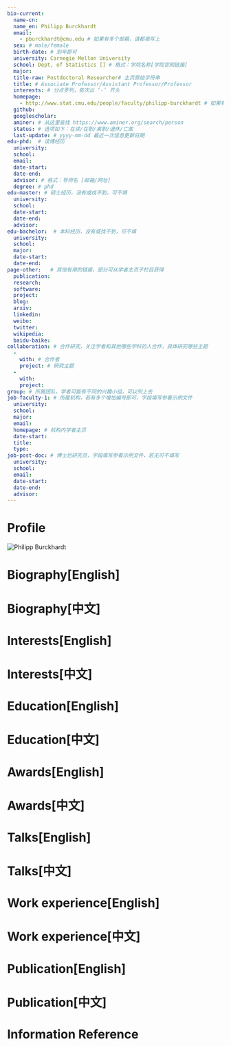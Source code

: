 ```yaml
---
bio-current:
  name-cn: 
  name_en: Philipp Burckhardt
  email: 
    - pburckhardt@cmu.edu # 如果有多个邮箱，请都填写上
  sex: # male/female
  birth-date: # 到年即可
  university: Carnegie Mellon University 
  school: Dept, of Statistics [] # 格式：学院名称[学院官网链接]
  major: 
  title-raw: Postdoctoral Researcher# 主页原始字符串
  title: # Associate Professor/Assistant Professor/Professor
  interests: # 分点罗列，依次以 ‘-’ 开头
  homepage: 
    - http://www.stat.cmu.edu/people/faculty/philipp-burckhardt # 如果有多个主页，请都填写上
  github: 
  googlescholar:  
  aminer: # 从这里查找 https://www.aminer.org/search/person
  status: # 选项如下：在读/在职/离职/退休/亡故
  last-update: # yyyy-mm-dd 最近一次信息更新日期
edu-phd:  # 读博经历
  university: 
  school: 
  email: 
  date-start: 
  date-end: 
  advisor: # 格式：导师名 [邮箱/网址]
  degree: # phd
edu-master: # 硕士经历，没有或找不到，可不填
  university: 
  school: 
  date-start: 
  date-end: 
  advisor:
edu-bachelor:  # 本科经历，没有或找不到，可不填
  university: 
  school: 
  major: 
  date-start: 
  date-end: 
page-other:   # 其他有用的链接，部分可从学者主页子栏目获得
  publication: 
  research: 
  software: 
  project: 
  blog: 
  arxiv: 
  linkedin: 
  weibo:
  twitter:
  wikipedia:
  baidu-baike:
collaboration: # 合作研究，关注学者和其他哪些学科的人合作，具体研究哪些主题
  - 
    with: # 合作者
    project: # 研究主题
  - 
    with: 
    project: 
group: # 所属团队，学者可能有不同的兴趣小组，可以列上去
job-faculty-1: # 所属机构，若有多个增加编号即可，字段填写参看示例文件
  university: 
  school: 
  major: 
  email: 
  homepage: # 机构内学者主页
  date-start: 
  title: 
  type: 
job-post-doc: # 博士后研究员，字段填写参看示例文件，若无可不填写
  university: 
  school: 
  email: 
  date-start: 
  date-end: 
  advisor: 
---
```


# Profile

![Philipp Burckhardt](http://www.stat.cmu.edu/sites/default/files/faculty_pictures/759C3BF2-443F-4E3A-BE23-09D426A646E3.png)

# Biography[English]

# Biography[中文]

# Interests[English]

# Interests[中文]

# Education[English]

# Education[中文]

# Awards[English]

# Awards[中文]

# Talks[English]

# Talks[中文]

# Work experience[English]

# Work experience[中文]

# Publication[English]

# Publication[中文]

# Information Reference